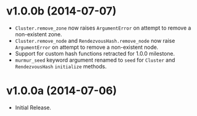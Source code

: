 
v1.0.0b (2014-07-07)
====================

  - `Cluster.remove_zone` now raises `ArgumentError` on attempt to remove a
     non-existent zone.
  - `Cluster.remove_node` and `RendezvousHash.remove_node` now raise
    `ArgumentError` on attempt to remove  a non-existent node.
  - Support for custom hash functions retracted for 1.0.0 milestone.
  - `murmur_seed` keyword argument renamed to `seed` for `Cluster` and
    `RendezvousHash` `initialize` methods.

v1.0.0a (2014-07-06)
====================

  - Initial Release.
